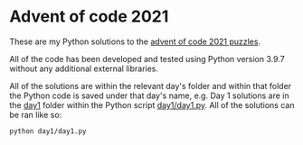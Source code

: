 # Advent of code 2021

These are my Python solutions to the [advent of code 2021 puzzles](https://adventofcode.com/2021).

All of the code has been developed and tested using Python version 3.9.7 without any additional external libraries.

All of the solutions are within the relevant day's folder and within that folder the Python code is saved under that day's name, e.g. Day 1 solutions are in the [day1](./day1) folder within the Python script [day1/day1.py](./day1/day1.py). All of the solutions can be ran like so:

``` bash
python day1/day1.py
```